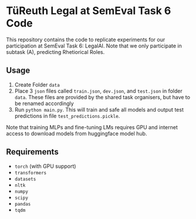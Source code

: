 # TüReuth Legal at SemEval Task 6 Code

This repository contains the code to replicate experiments for our participation at SemEval Task 6: LegalAI.
Note that we only participate in subtask (A), predicting Rhetiorical Roles.

## Usage
  1. Create Folder `data`
  2. Place 3 `json` files called `train.json`, `dev.json`, and `test.json` in folder `data`. These files are provided by the shared task organisers, but have to be renamed accordingly
  3. Run `python main.py`. This will train and safe all models and output test predictions in file `test_predictions.pickle`.

Note that training MLPs and fine-tuning LMs requires GPU and internet access to download models from huggingface model hub.

## Requirements
  * `torch` (with GPU support)
  * `transformers`
  * `datasets`
  * `nltk`
  * `numpy`
  * `scipy`
  * `pandas`
  * `tqdm`

